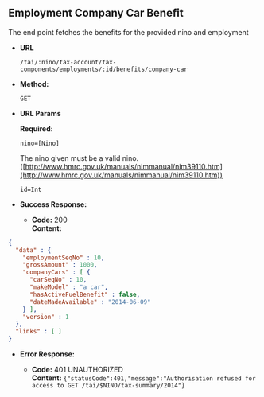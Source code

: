 Employment Company Car Benefit
------------------------------
  The end point fetches the benefits for the provided nino and employment

* **URL**

  `/tai/:nino/tax-account/tax-components/employments/:id/benefits/company-car`

* **Method:**

  `GET`

*  **URL Params**

   **Required:**

   `nino=[Nino]`

   The nino given must be a valid nino. ([http://www.hmrc.gov.uk/manuals/nimmanual/nim39110.htm](http://www.hmrc.gov.uk/manuals/nimmanual/nim39110.htm))

   `id=Int`

* **Success Response:**

  * **Code:** 200 <br />
    **Content:**

```json
{
  "data" : {
    "employmentSeqNo" : 10,
    "grossAmount" : 1000,
    "companyCars" : [ {
      "carSeqNo" : 10,
      "makeModel" : "a car",
      "hasActiveFuelBenefit" : false,
      "dateMadeAvailable" : "2014-06-09"
    } ],
    "version" : 1
  },
  "links" : [ ]
}
```

* **Error Response:**

  * **Code:** 401 UNAUTHORIZED <br />
    **Content:** `{"statusCode":401,"message":"Authorisation refused for access to GET /tai/$NINO/tax-summary/2014"}`

